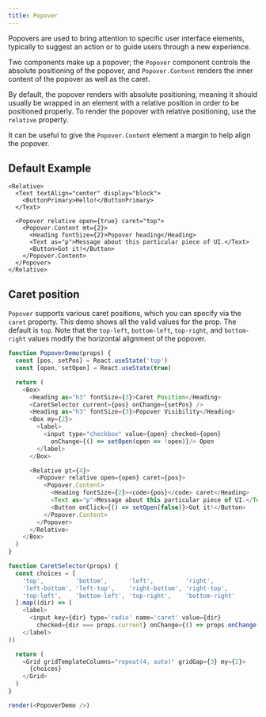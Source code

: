```yaml
---
title: Popover
---
```


Popovers are used to bring attention to specific user interface elements, typically to suggest an action or to guide users through a new experience.

Two components make up a popover; the `Popover` component controls the absolute positioning of the popover, and `Popover.Content` renders the inner content of the popover as well as the caret.

By default, the popover renders with absolute positioning, meaning it should usually be wrapped in an element with a relative position in order to be positioned properly. To render the popover with relative positioning, use the `relative` property.

It can be useful to give the `Popover.Content` element a margin to help align the popover.

## Default Example

```jxs live
<Relative>
  <Text textAlign="center" display="block">
    <ButtonPrimary>Hello!</ButtonPrimary>
  </Text>

  <Popover relative open={true} caret="top">
    <Popover.Content mt={2}>
      <Heading fontSize={2}>Popover heading</Heading>
      <Text as="p">Message about this particular piece of UI.</Text>
      <Button>Got it!</Button>
    </Popover.Content>
  </Popover>
</Relative>
```

## Caret position

`Popover` supports various caret positions, which you can specify via the `caret` property. This demo shows all the valid values for the prop. The default is `top`. Note that the `top-left`, `bottom-left`, `top-right`, and `bottom-right` values modify the horizontal alignment of the popover.

```javascript live noinline
function PopoverDemo(props) {
  const [pos, setPos] = React.useState('top')
  const [open, setOpen] = React.useState(true)

  return (
    <Box>
      <Heading as="h3" fontSize={3}>Caret Position</Heading>
      <CaretSelector current={pos} onChange={setPos} />
      <Heading as="h3" fontSize={3}>Popover Visibility</Heading>
      <Box my={2}>
        <label>
          <input type="checkbox" value={open} checked={open}
            onChange={() => setOpen(open => !open)}/> Open
        </label>
      </Box>

      <Relative pt={4}>
        <Popover relative open={open} caret={pos}>
          <Popover.Content>
            <Heading fontSize={2}><code>{pos}</code> caret</Heading>
            <Text as="p">Message about this particular piece of UI.</Text>
            <Button onClick={() => setOpen(false)}>Got it!</Button>
          </Popover.Content>
        </Popover>
      </Relative>
    </Box>
  )
}

function CaretSelector(props) {
  const choices = [
    'top',         'bottom',      'left',         'right',
    'left-bottom', 'left-top',    'right-bottom', 'right-top',
    'top-left',    'bottom-left', 'top-right',    'bottom-right'
  ].map((dir) => (
    <label>
      <input key={dir} type='radio' name='caret' value={dir}
        checked={dir === props.current} onChange={() => props.onChange(dir)} /> {dir}
    </label>
))

  return (
    <Grid gridTemplateColumns="repeat(4, auto)" gridGap={3} my={2}>
      {choices}
    </Grid>
  )
}

render(<PopoverDemo />)
```
